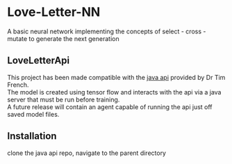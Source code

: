 Love-Letter-NN
==============
A basic neural network implementing the concepts of select - cross - mutate to generate the next generation

LoveLetterApi
------------
This project has been made compatible with the [java api](https://www.github.com/drtnf/LoveLetter) provided by Dr Tim French.  
The model is created using tensor flow and interacts with the api via a java server that must be run before training.  
A future release will contain an agent capable of running the api just off saved model files.

Installation
------------
clone the java api repo, navigate to the parent directory 
